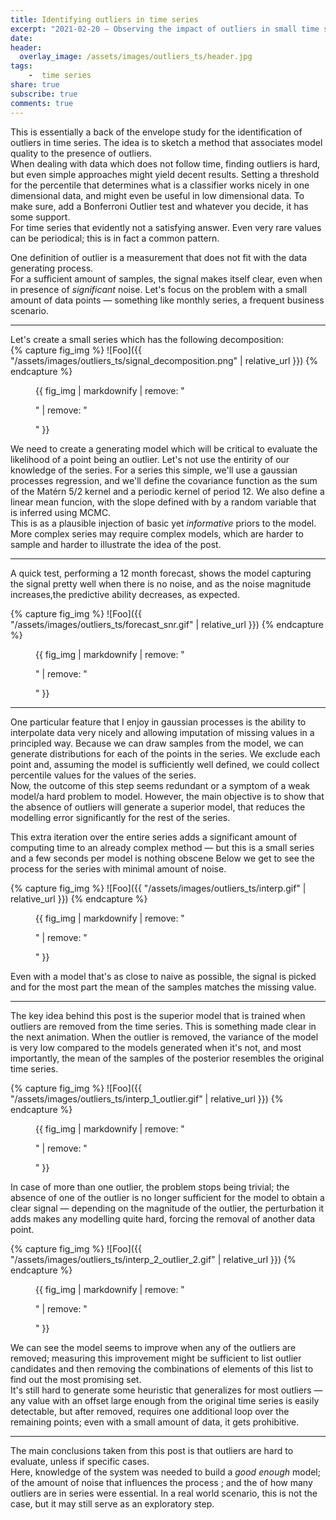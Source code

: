```yaml
---
title: Identifying outliers in time series  
excerpt: "2021-02-20 — Observing the impact of outliers in small time series"
date: 
header:
  overlay_image: /assets/images/outliers_ts/header.jpg 
tags:
    -  time series
share: true
subscribe: true
comments: true
--- 
```


This is essentially a back of the envelope study for the identification of outliers in time series. The idea is to sketch a method that associates model quality to the presence of outliers.  
When dealing with data which does not follow time, finding outliers is hard, but even simple approaches might yield decent results. Setting a threshold for the percentile that determines what is a classifier works nicely in one dimensional data, and might even be useful in low dimensional data. To make sure, add a Bonferroni Outlier test and whatever you decide, it has some support.  
For time series that evidently not a satisfying answer. Even very rare values can be periodical; this is in fact a common pattern.  

One definition of outlier is a measurement that does not fit with the data generating process.   
For a sufficient amount of samples, the signal makes itself clear, even when in presence of _significant_ noise. Let's focus on the problem with a small amount of data points — something like monthly series, a frequent business scenario.  

___

Let's create a small series which has the following decomposition:  
{% capture fig_img %}
![Foo]({{ "/assets/images/outliers_ts/signal_decomposition.png" | relative_url }})
{% endcapture %}
<figure>
  {{ fig_img | markdownify | remove: "<p>" | remove: "</p>" }} 
</figure>

We need to create a generating model which will be critical to evaluate the likelihood of a point being an outlier. Let's not use the entirity of our knowledge of the series.
For a series this simple, we'll use a gaussian processes regression, and we'll define the covariance function as the sum of the Matérn 5/2 kernel and a periodic kernel of period 12. We also define a linear mean funcion, with the slope defined with by a random variable that is inferred using MCMC.  
This is as a plausible injection of basic yet _informative_ priors to the model. More complex series may require complex models, which are harder to sample and harder to illustrate the idea of the post.  
 
___
 
A quick test, performing a 12 month forecast, shows the model capturing the signal pretty well when there is no noise, and as the noise magnitude increases,the predictive ability decreases, as expected.    

{% capture fig_img %}
![Foo]({{ "/assets/images/outliers_ts/forecast_snr.gif" | relative_url }})
{% endcapture %}
<figure>
  {{ fig_img | markdownify | remove: "<p>" | remove: "</p>" }} 
</figure>  

___

One particular feature that I enjoy in gaussian processes is the ability to interpolate data very nicely and allowing imputation of missing values in a principled way. Because we can draw samples from the model, we can generate distributions for each of the points in the series. We exclude each point and, assuming the model is sufficiently well defined, we could collect percentile values for the values of the series.  
Now, the outcome of this step seems redundant or a symptom of a weak model/a hard problem to model. However, the main objective is to show that the absence of outliers will generate a superior model, that reduces the modelling error significantly for the rest of the series.  

This extra iteration over the entire series adds a significant amount of computing time to an already complex method — but this is a small series and a few seconds per model is nothing obscene
Below we get to see the process for the series with minimal amount of noise.

{% capture fig_img %}
![Foo]({{ "/assets/images/outliers_ts/interp.gif" | relative_url }})
{% endcapture %}
<figure>
  {{ fig_img | markdownify | remove: "<p>" | remove: "</p>" }} 
</figure>  

Even with a model that's as close to naive as possible, the signal is picked and for the most part the mean of the samples matches the missing value.  

___

The key idea behind this post is the superior model that is trained when outliers are removed from the time series. This is something made clear in the next animation. When the outlier is removed, the variance of the model is very low compared to the models generated when it's not, and most importantly, the mean of the samples of the posterior resembles the original time series. 

{% capture fig_img %}
![Foo]({{ "/assets/images/outliers_ts/interp_1_outlier.gif" | relative_url }})
{% endcapture %}
<figure>
  {{ fig_img | markdownify | remove: "<p>" | remove: "</p>" }} 
</figure>  

In case of more than one outlier, the problem stops being trivial; the absence of one of the outlier is no longer sufficient for the model to obtain a clear signal — depending on the magnitude of the outlier, the perturbation it adds makes any modelling quite hard, forcing the removal of another data point. 

{% capture fig_img %}
![Foo]({{ "/assets/images/outliers_ts/interp_2_outlier_2.gif" | relative_url }})
{% endcapture %}
<figure>
  {{ fig_img | markdownify | remove: "<p>" | remove: "</p>" }} 
</figure>  

We can see the model seems to improve when any of the outliers are removed; measuring this improvement might be sufficient to list outlier candidates and then removing the combinations of elements of this list to find out the most promising set.  
It's still hard to generate some heuristic that generalizes for most outliers — any value with an offset large enough from the original time series is easily detectable, but after removed, requires one additional loop over the remaining points; even with a small amount of data, it gets prohibitive.  

___

The main conclusions taken from this post is that outliers are hard to evaluate, unless if specific cases.  
Here, knowledge of the system was needed to build a _good enough_ model; of the amount of noise that influences the process ; and the of how many outliers are in series were essential. In a real world scenario, this is not the case, but it may still serve as an exploratory step.


